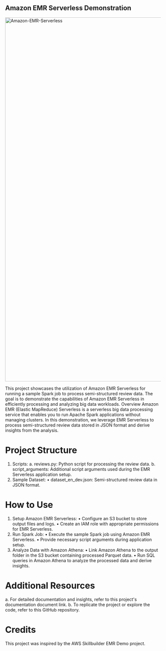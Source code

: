 ## Amazon EMR Serverless Demonstration

<img width="1180" alt="Amazon-EMR-Serverless" src="https://github.com/kevinndungu-source/EMR_Serverless_Demonstration_Resources/assets/114335263/0b67b0b1-eacc-4101-ba35-90e31b7d8fb9">

This project showcases the utilization of Amazon EMR Serverless for running a sample Spark job to process semi-structured review data. The goal is to demonstrate the capabilities of Amazon EMR Serverless in efficiently processing and analyzing big data workloads.
Overview
Amazon EMR (Elastic MapReduce) Serverless is a serverless big data processing service that enables you to run Apache Spark applications without managing clusters. In this demonstration, we leverage EMR Serverless to process semi-structured review data stored in JSON format and derive insights from the analysis.

# Project Structure
1.	Scripts:
a. reviews.py: Python script for processing the review data.
b. script_arguments: Additional script arguments used during the EMR Serverless application setup.
2.	Sample Dataset:
•	dataset_en_dev.json: Semi-structured review data in JSON format.

# How to Use
1.	Setup Amazon EMR Serverless:
•	Configure an S3 bucket to store output files and logs.
•	Create an IAM role with appropriate permissions for EMR Serverless.
2.	Run Spark Job:
•	Execute the sample Spark job using Amazon EMR Serverless.
•	Provide necessary script arguments during application setup.
3.	Analyze Data with Amazon Athena:
•	Link Amazon Athena to the output folder in the S3 bucket containing processed Parquet data.
•	Run SQL queries in Amazon Athena to analyze the processed data and derive insights.

# Additional Resources
a.	For detailed documentation and insights, refer to this project's documentation document link.
b.	To replicate the project or explore the code, refer to this GitHub repository.

# Credits
This project was inspired by the AWS Skillbuilder EMR Demo project.
